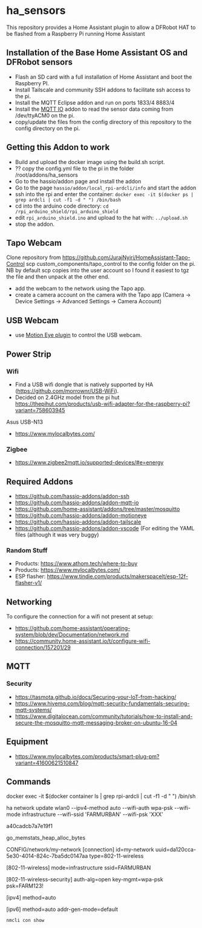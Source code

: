# ha_sensors

This repository provides a Home Assistant plugin to allow a DFRobot HAT to be flashed from a Raspberry Pi running Home Assistant

## Installation of the Base Home Assistant OS and DFRobot sensors
* Flash an SD card with a full installation of Home Assistant and boot the Raspberry PI.
* Install Tailscale and community SSH addons to facilitate ssh access to the pi.
* Install the MQTT Eclipse addon and run on ports 1833/4 8883/4
* Install the [MQTT IO](https://github.com/hassio-addons/addon-mqtt-io) addon to read the sensor data coming from /dev/ttyACM0 on the pi.
* copy/update the files from the config directory of this repository to the config directory on the pi.

## Getting this Addon to work
* Build and upload the docker image using the build.sh script.
* ?? copy the config.yml file to the pi in the folder /root/addons/ha_sensors
* Go to the hassio/addon page and install the addon
* Go to the page `hassio/addon/local_rpi-ardcli/info` and start the addon
* ssh into the rpi and enter the container: `docker exec -it $(docker ps | grep ardcli | cut -f1 -d " ") /bin/bash`
* cd into the arduino code directory: `cd /rpi_arduino_shield/rpi_arduino_shield`
* edit `rpi_arduino_shield.ino` and upload to the hat with: `../upload.sh`
* stop the addon.


## Tapo Webcam
Clone repository from https://github.com/JurajNyiri/HomeAssistant-Tapo-Control
scp custom_components/tapo_control to the config folder on the pi. NB by default scp copies into the user account so I found it easiest to tgz the file and then unpack at the other end.
* add the webcam to the network using the Tapo app.
* create a camera account on the camera with the Tapo app (Camera -> Device Settings -> Advanced Settings -> Camera Account)


## USB Webcam
* use [Motion Eye plugin](https://github.com/hassio-addons/addon-motioneye) to control the USB webcam.

## Power Strip
### Wifi
* Find a USB wifi dongle that is natively supported by HA (https://github.com/morrownr/USB-WiFi).
* Decided on 2.4GHz model from the pi hut https://thepihut.com/products/usb-wifi-adapter-for-the-raspberry-pi?variant=758603945

Asus USB-N13

* https://www.mylocalbytes.com/


### Zigbee
* https://www.zigbee2mqtt.io/supported-devices/#e=energy



## Required Addons

- https://github.com/hassio-addons/addon-ssh
- https://github.com/hassio-addons/addon-mqtt-io
- https://github.com/home-assistant/addons/tree/master/mosquitto
- https://github.com/hassio-addons/addon-motioneye
- https://github.com/hassio-addons/addon-tailscale
- https://github.com/hassio-addons/addon-vscode (For editing the YAML files (although it was very buggy)

### Random Stuff
* Products: https://www.athom.tech/where-to-buy
* Products: https://www.mylocalbytes.com/
* ESP flasher: https://www.tindie.com/products/makerspacelt/esp-12f-flasher-v1/


## Networking
To configure the connection for a wifi not present at setup:

* https://github.com/home-assistant/operating-system/blob/dev/Documentation/network.md
* https://community.home-assistant.io/t/configure-wifi-connection/157201/29


## MQTT

### Security

- https://tasmota.github.io/docs/Securing-your-IoT-from-hacking/
- https://www.hivemq.com/blog/mqtt-security-fundamentals-securing-mqtt-systems/
- https://www.digitalocean.com/community/tutorials/how-to-install-and-secure-the-mosquitto-mqtt-messaging-broker-on-ubuntu-16-04

## Equipment

- https://www.mylocalbytes.com/products/smart-plug-pm?variant=41600621510847

## Commands

docker exec -it $(docker container ls | grep rpi-ardcli | cut -f1 -d " ") /bin/sh

ha network update wlan0 --ipv4-method auto --wifi-auth wpa-psk --wifi-mode infrastructure --wifi-ssid 'FARMURBAN' --wifi-psk 'XXX'

a40cadcb7a7e19f1

go_memstats_heap_alloc_bytes

CONFIG/network/my-network
[connection]
id=my-network
uuid=da120cca-5e30-4014-824c-7ba5dc0147aa
type=802-11-wireless

[802-11-wireless]
mode=infrastructure
ssid=FARMURBAN

[802-11-wireless-security]
auth-alg=open
key-mgmt=wpa-psk
psk=FARM123!

[ipv4]
method=auto

[ipv6]
method=auto
addr-gen-mode=default

`nmcli con show`
